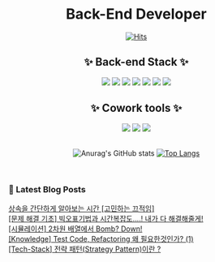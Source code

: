 

<div align="center">

# Back-End Developer

[![Hits](https://hits.seeyoufarm.com/api/count/incr/badge.svg?url=https%3A%2F%2Fgithub.com%2Fleemember&count_bg=%23FDC8F8CB&title_bg=%23F54D4D96&icon=smugmug.svg&icon_color=%23E7E7E7&title=hits&edge_flat=false)](https://github.com/woogieme)


## ✨ Back-end Stack ✨

<div>
<img src="https://img.shields.io/badge/Java-E34F26?style=flat-square&logo=Java&logoColor=white"/>
<img src="https://img.shields.io/badge/Python-F68212?style=flat-square&logo=Python&logoColor=white"/>
<img src="https://img.shields.io/badge/SpringBoot-CC6699?style=flat-square&logo=SpringBoot&logoColor=white"/>
<img src="https://img.shields.io/badge/MySQL-61DAFB?style=flat-square&logo=MySQL&logoColor=white"/>
<img src="https://img.shields.io/badge/HTML-764ABC?style=flat-square&logo=HTML5&logoColor=white"/>
<img src="https://img.shields.io/badge/CSS-FF9955?style=flat-square&logo=CSS3&logoColor=white"/>
<img src="https://img.shields.io/badge/JavaScript-F7DF1E?style=flat-square&logo=JavaScript&logoColor=white"/>
</br>
</div>

## ✨ Cowork tools ✨

<div>
<img src="https://img.shields.io/badge/GitHub-181717?style=flat-square&logo=GitHub&logoColor=white"/>
<img src="https://img.shields.io/badge/Notion-FFE4AF?style=flat-square&logo=Notion&logoColor=black"/>
<img src="https://img.shields.io/badge/Postman-FF6C37?style=flat-square&logo=Postman&logoColor=white"/>
</div>
  
<br />

![Anurag's GitHub stats](https://github-readme-stats.vercel.app/api?username=woogieme&show_icons=true&theme=dracula)
[![Top Langs](https://github-readme-stats.vercel.app/api/top-langs/?username=woogieme&layout=compact)](https://github.com/woogieme/github-readme-stats)

</div>

<br>

### 📕 Latest Blog Posts   

<a href ="https://woogieme.tistory.com/13"> 상속을 간단하게 알아보는 시간 [고민하는 끄적임] </a> <br><a href ="https://woogieme.tistory.com/12"> [문제 해결 기초] 빅오표기법과 시간복잡도....! 내가 다 해결해줄게! </a> <br><a href ="https://woogieme.tistory.com/11"> [시뮬레이션] 2차원 배열에서 Bomb? Down! </a> <br><a href ="https://woogieme.tistory.com/10"> [Knowledge] Test Code, Refactoring 왜 필요한것인가? (1) </a> <br><a href ="https://woogieme.tistory.com/9"> [Tech-Stack] 전략 패턴(Strategy Pattern)이란 ? </a> <br>